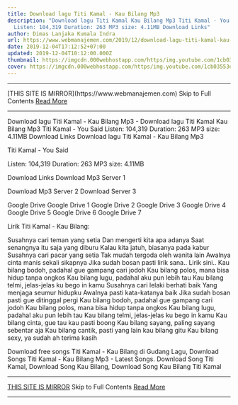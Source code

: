 ```yaml
---
title: Download lagu Titi Kamal - Kau Bilang Mp3
description: "Download lagu Titi Kamal Kau Bilang Mp3 Titi Kamal - You Said
  Listen: 104,319 Duration: 263 MP3 size: 4.11MB Download Links"
author: Dimas Lanjaka Kumala Indra
url: https://www.webmanajemen.com/2019/12/download-lagu-titi-kamal-kau-bilang-mp3.html
date: 2019-12-04T17:12:52+07:00
updated: 2019-12-04T10:12:00.000Z
thumbnail: https://imgcdn.000webhostapp.com/https/img.youtube.com/1cb03553e156a278ec4ef2929d6a00c5.jpeg
cover: https://imgcdn.000webhostapp.com/https/img.youtube.com/1cb03553e156a278ec4ef2929d6a00c5.jpeg
---
```


<hr/> [THIS SITE IS MIRROR](https://www.webmanajemen.com) Skip to Full Contents <a href="https://www.webmanajemen.com/2019/12/download-lagu-titi-kamal-kau-bilang-mp3.html" rel="follow" class="button" id="read-more">Read More</a> <hr/> Download lagu Titi Kamal - Kau Bilang Mp3 - Download lagu Titi Kamal Kau Bilang Mp3 Titi Kamal - You Said Listen: 104,319 Duration: 263 MP3 size: 4.11MB Download Links Download lagu Titi Kamal - Kau Bilang Mp3

  Titi Kamal - You Said 

  Listen: 104,319 
  Duration: 263 
  MP3 size: 4.11MB 

  Download Links 
  Download Mp3 Server 1 

  Download Mp3 Server 2 
  Download Server 3 


  Google Drive   Google Drive 1 
  Google Drive 2 
  Google Drive 3 
  Google Drive 4 
  Google Drive 5 
  Google Drive 6 
  Google Drive 7 


                             
Lirik Titi Kamal - Kau Bilang:
                             
 Susahnya cari teman yang setia 
 Dan mengerti kita apa adanya 
 Saat senangnya itu saja yang diburu 
 Kalau kita jatuh, biasanya pada kabur 
 Susahnya cari pacar yang setia 
 Tak mudah tergoda oleh wanita lain 
 Awalnya cinta manis sekali sikapnya 
 Jika sudah bosan pasti lirik sana.. Lirik sini.. 
 Kau bilang bodoh, 
 padahal gue gampang cari jodoh 
 Kau bilang polos, 
 mana bisa hidup tanpa ongkos 
 Kau bilang lugu, 
 padahal aku pun lebih tau 
 Kau bilang telmi, 
 jelas-jelas ku bego in kamu 
 Susahnya cari lelaki berhati baik 
 Yang menjaga seumur hidupku 
 Awalnya pasti kata-katanya baik 
 Jika sudah bosan pasti gue ditinggal pergi 
 Kau bilang bodoh, 
 padahal gue gampang cari jodoh 
 Kau bilang polos, 
 mana bisa hidup tanpa ongkos 
 Kau bilang lugu, 
 padahal aku pun lebih tau 
 Kau bilang telmi, 
 jelas-jelas ku bego in kamu 
 Kau bilang cinta, 
 gue tau kau pasti boong 
 Kau bilang sayang, 
 paling sayang sebentar aja 
 Kau bilang cantik, 
 pasti yang lain kau bilang gitu 
 Kau bilang sexy, 
 ya sudah ah terima kasih 
                         
  Download free songs Titi Kamal - Kau Bilang di Gudang Lagu, Download Songs Titi Kamal - Kau Bilang Mp3 - Latest Songs.  Download Song Titi Kamal, Download Song Kau Bilang, Download Song Kau Bilang Titi Kamal <hr/> [THIS SITE IS MIRROR](https://www.webmanajemen.com) Skip to Full Contents <a href="https://www.webmanajemen.com/2019/12/download-lagu-titi-kamal-kau-bilang-mp3.html" rel="follow" class="button" id="read-more">Read More</a> <hr/>